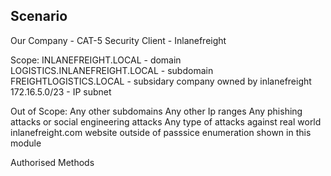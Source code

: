 ## Scenario

Our Company -   CAT-5 Security
Client      -   Inlanefreight

Scope:
        INLANEFREIGHT.LOCAL             -       domain
        LOGISTICS.INLANEFREIGHT.LOCAL   -       subdomain
        FREIGHTLOGISTICS.LOCAL          -       subsidary company owned by inlanefreight
        172.16.5.0/23                   -       IP subnet

Out of Scope:
        Any other subdomains
        Any other Ip ranges
        Any phishing attacks or social engineering attacks
        Any type of attacks against real world inlanefreight.com website outside of passsice enumeration shown in this module

Authorised Methods

